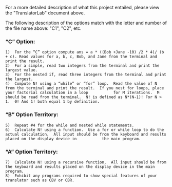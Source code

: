 For a more detailed description of what this project entailed, please view the "TranslatorLab" document above.

The following description of the options match with the letter and number of the file name above: "C1", "C2", etc.

### “C” Option:  
    1)	For the “C” option compute ans = a * ((Bob +Jane -10) /2 * 4)/ (b + c). Read values for a, b, c, Bob, and Jane from the terminal and print the result.  
    2)	For a simple, read two integers from the terminal and print the largest value.  
    3)	For the nested if, read three integers from the terminal and print the largest.  
    4)	Compute N! using a “while” or “for” loop.  Read the value of N from the terminal and print the result.  If you nest for loops, place your factorial calculation in a loop           for M iterations.  M should be read from the terminal.  N! is defined as N*(N-1)! For N > 1.  0! And 1! both equal 1 by definition.  
### “B” Option Territory:  
    5)	Repeat #4 for the while and nested while statements.  
    6)	Calculate N! using a function.  Use a for or while loop to do the actual calculation.  All input should be from the keyboard and results placed on the display device in           the main program.  
### “A” Option Territory:  
    7)	Calculate N! using a recursive function.  All input should be from the keyboard and results placed on the display device in the main program.  
    8)  Exhibit any programs required to show special features of your translator such as CBV or CBR.  
